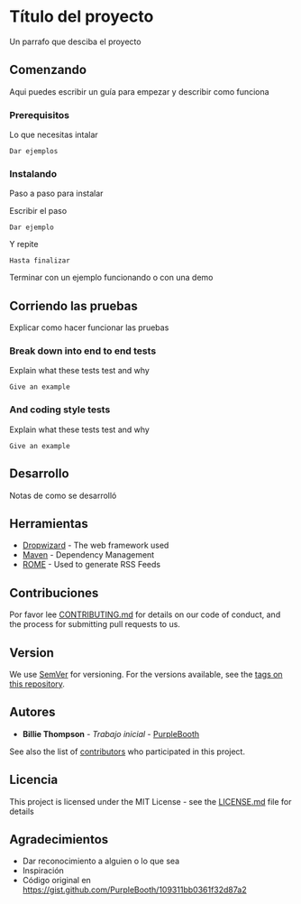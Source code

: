 # Título del proyecto

Un parrafo que desciba el proyecto

## Comenzando

Aqui puedes escribir un guía para empezar y describir como funciona

### Prerequisitos

Lo que necesitas intalar

```
Dar ejemplos
```

### Instalando

Paso a paso para instalar

Escribir el paso

```
Dar ejemplo
```

Y repite

```
Hasta finalizar
```

Terminar con un ejemplo funcionando o con una demo

## Corriendo las pruebas

Explicar como hacer funcionar las pruebas

### Break down into end to end tests

Explain what these tests test and why

```
Give an example
```

### And coding style tests

Explain what these tests test and why

```
Give an example
```

## Desarrollo

Notas de como se desarrolló

## Herramientas

* [Dropwizard](http://www.dropwizard.io/1.0.2/docs/) - The web framework used
* [Maven](https://maven.apache.org/) - Dependency Management
* [ROME](https://rometools.github.io/rome/) - Used to generate RSS Feeds

## Contribuciones

Por favor lee [CONTRIBUTING.md](https://gist.github.com/PurpleBooth/b24679402957c63ec426) for details on our code of conduct, and the process for submitting pull requests to us.

## Version

We use [SemVer](http://semver.org/) for versioning. For the versions available, see the [tags on this repository](https://github.com/your/project/tags). 

## Autores

* **Billie Thompson** - *Trabajo inicial* - [PurpleBooth](https://github.com/PurpleBooth)

See also the list of [contributors](https://github.com/your/project/contributors) who participated in this project.

## Licencia

This project is licensed under the MIT License - see the [LICENSE.md](LICENSE.md) file for details

## Agradecimientos

* Dar reconocimiento a alguien o lo que sea
* Inspiración
* Código original en https://gist.github.com/PurpleBooth/109311bb0361f32d87a2
